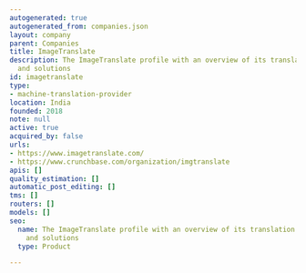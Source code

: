 ```yaml
---
autogenerated: true
autogenerated_from: companies.json
layout: company
parent: Companies
title: ImageTranslate
description: The ImageTranslate profile with an overview of its translation technologies
  and solutions
id: imagetranslate
type:
- machine-translation-provider
location: India
founded: 2018
note: null
active: true
acquired_by: false
urls:
- https://www.imagetranslate.com/
- https://www.crunchbase.com/organization/imgtranslate
apis: []
quality_estimation: []
automatic_post_editing: []
tms: []
routers: []
models: []
seo:
  name: The ImageTranslate profile with an overview of its translation technologies
    and solutions
  type: Product

---
```


